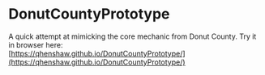 # DonutCountyPrototype

A quick attempt at mimicking the core mechanic from Donut County. Try it in browser here:  
[https://qhenshaw.github.io/DonutCountyPrototype/](https://qhenshaw.github.io/DonutCountyPrototype/)
